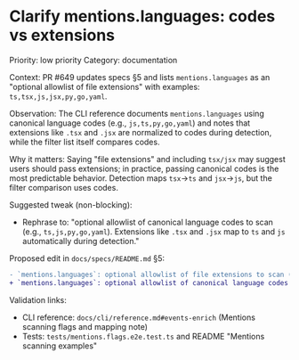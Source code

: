 # Clarify mentions.languages: codes vs extensions

Priority: low priority
Category: documentation

Context: PR #649 updates specs §5 and lists `mentions.languages` as an "optional allowlist of file extensions" with examples: `ts,tsx,js,jsx,py,go,yaml`.

Observation: The CLI reference documents `mentions.languages` using canonical language codes (e.g., `js,ts,py,go,yaml`) and notes that extensions like `.tsx` and `.jsx` are normalized to codes during detection, while the filter list itself compares codes.

Why it matters: Saying "file extensions" and including `tsx/jsx` may suggest users should pass extensions; in practice, passing canonical codes is the most predictable behavior. Detection maps `tsx`→`ts` and `jsx`→`js`, but the filter comparison uses codes.

Suggested tweak (non-blocking):

- Rephrase to: "optional allowlist of canonical language codes to scan (e.g., `ts,js,py,go,yaml`). Extensions like `.tsx` and `.jsx` map to `ts` and `js` automatically during detection."

Proposed edit in `docs/specs/README.md` §5:

```diff
- `mentions.languages`: optional allowlist of file extensions to scan (e.g., `ts,tsx,js,jsx,py,go,yaml`). When omitted, language/extension detection is used.
+ `mentions.languages`: optional allowlist of canonical language codes to scan (e.g., `ts,js,py,go,yaml`). When omitted, detection is used. Note: extensions like `.tsx` and `.jsx` map automatically to `ts` and `js` during detection.
```

Validation links:

- CLI reference: `docs/cli/reference.md#events-enrich` (Mentions scanning flags and mapping note)
- Tests: `tests/mentions.flags.e2e.test.ts` and README "Mentions scanning examples"
